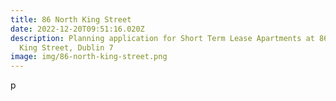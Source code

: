 ```yaml
---
title: 86 North King Street
date: 2022-12-20T09:51:16.020Z
description: Planning application for Short Term Lease Apartments at 86 North
  King Street, Dublin 7
image: img/86-north-king-street.png
---
```

p